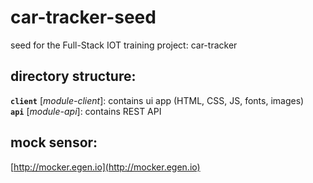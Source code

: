# car-tracker-seed
seed for the Full-Stack IOT training project: car-tracker

## directory structure:

**`client`** [*module-client*]: contains ui app (HTML, CSS, JS, fonts, images)      
**`api`** [*module-api*]: contains REST API

## mock sensor: 
[http://mocker.egen.io](http://mocker.egen.io)

